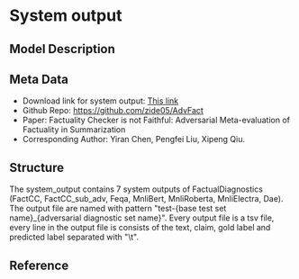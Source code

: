 # System output


## Model Description

## Meta Data
* Download link for system output: [This link](https://drive.google.com/drive/folders/142gaYfyzVSw7NlhPHIfxXgUdC5g32nCI?usp=sharing)
* Github Repo: https://github.com/zide05/AdvFact
* Paper: Factuality Checker is not Faithful: Adversarial Meta-evaluation of Factuality in Summarization
* Corresponding Author: Yiran Chen, Pengfei Liu, Xipeng Qiu.

## Structure
The system_output contains 7 system outputs of FactualDiagnostics (FactCC, FactCC_sub_adv, Feqa, MnliBert, MnliRoberta, MnliElectra, Dae). The output file are named with pattern "test-{base test set name}\_{adversarial diagnostic set name}". Every output file is a tsv file, every line in the output file is consists of the text, claim, gold label and predicted label separated with "\t".


## Reference
```

```



